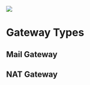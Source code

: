 
![](https://github.com/JonmarCorpuz/SecondBrain/blob/main/Assets/Whitespace.png)

# Gateway Types

## Mail Gateway

## NAT Gateway
